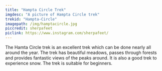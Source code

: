 ```yaml
---
title: "Hampta Circle Trek"
imgdesc: "A picture of Hampta Circle trek"
trekid: "Hampta-Circle"
imagepath: /img/hamptacircle.jpg
piccredit: sherpafeet
piclink: https://www.instagram.com/sherpafeet/
---
```

The Hamta Circle trek is an excellent trek which can be done nearly all around the year. The trek has beautiful meadows, passes through forests and provides fantastic views of the peaks around. It is also a good trek to experience snow. The trek is suitable for beginners.
